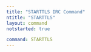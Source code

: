 ```yaml
---
title: "STARTTLS IRC Command"
ntitle: "STARTTLS"
layout: command
notstarted: true

command: STARTTLS
---
```

